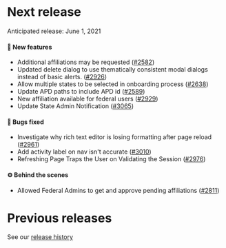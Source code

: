# Next release

Anticipated release: June 1, 2021

#### 🚀 New features

- Additional affiliations may be requested ([#2582])
- Updated delete dialog to use thematically consistent modal dialogs instead of basic alerts. ([#2926])
- Allow multiple states to be selected in onboarding process ([#2638])
- Update APD paths to include APD id ([#2589])
- New affiliation available for federal users ([#2929])
- Update State Admin Notification ([#3065])


#### 🐛 Bugs fixed

- Investigate why rich text editor is losing formatting after page reload ([#2961])
- Add activity label on nav isn't accurate ([#3010])
- Refreshing Page Traps the User on Validating the Session ([#2976])

#### ⚙️ Behind the scenes

- Allowed Federal Admins to get and approve pending affiliations ([#2811])

# Previous releases

See our [release history](https://github.com/CMSgov/eAPD/releases)

[#2550]: https://github.com/CMSgov/eAPD/issues/2550
[#2582]: https://github.com/CMSgov/eAPD/issues/2582
[#2638]: https://github.com/CMSgov/eAPD/issues/2638
[#2589]: https://github.com/CMSgov/eAPD/issues/2589
[#2811]: https://github.com/CMSgov/eAPD/issues/2811
[#2926]: https://github.com/CMSgov/eAPD/issues/2926
[#2929]: https://github.com/CMSgov/eAPD/issues/2929
[#2940]: https://github.com/CMSgov/eAPD/issues/2940
[#2947]: https://github.com/CMSgov/eAPD/issues/2947
[#2961]: https://github.com/CMSgov/eAPD/issues/2961
[#2970]: https://github.com/CMSgov/eAPD/issues/2970
[#2976]: https://github.com/CMSgov/eAPD/issues/2976
[#3010]: https://github.com/CMSgov/eAPD/issues/3010
[#3065]: https://github.com/CMSgov/eAPD/issues/3065
[#3093]: https://github.com/CMSgov/eAPD/issues/3093
